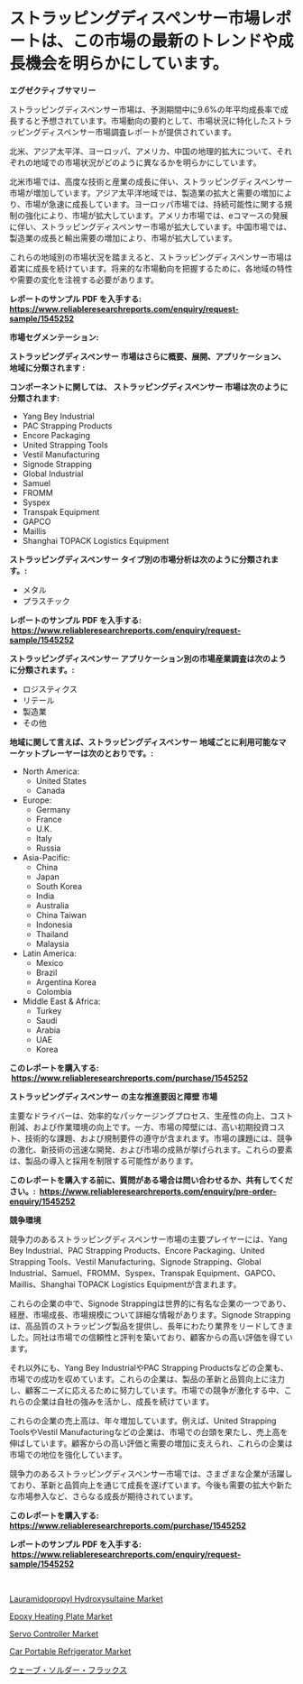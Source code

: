 <p><h1>ストラッピングディスペンサー市場レポートは、この市場の最新のトレンドや成長機会を明らかにしています。</h1></p><p><strong>エグゼクティブサマリー</strong></p>
<p><p>ストラッピングディスペンサー市場は、予測期間中に9.6%の年平均成長率で成長すると予想されています。市場動向の要約として、市場状況に特化したストラッピングディスペンサー市場調査レポートが提供されています。</p><p>北米、アジア太平洋、ヨーロッパ、アメリカ、中国の地理的拡大について、それぞれの地域での市場状況がどのように異なるかを明らかにしています。</p><p>北米市場では、高度な技術と産業の成長に伴い、ストラッピングディスペンサー市場が増加しています。アジア太平洋地域では、製造業の拡大と需要の増加により、市場が急速に成長しています。ヨーロッパ市場では、持続可能性に関する規制の強化により、市場が拡大しています。アメリカ市場では、eコマースの発展に伴い、ストラッピングディスペンサー市場が拡大しています。中国市場では、製造業の成長と輸出需要の増加により、市場が拡大しています。</p><p>これらの地域別の市場状況を踏まえると、ストラッピングディスペンサー市場は着実に成長を続けています。将来的な市場動向を把握するために、各地域の特性や需要の変化を注視する必要があります。</p></p>
<p><strong>レポートのサンプル PDF を入手する: <a href="https://www.reliableresearchreports.com/enquiry/request-sample/1545252">https://www.reliableresearchreports.com/enquiry/request-sample/1545252</a></strong></p>
<p><strong>市場セグメンテーション:</strong></p>
<p><strong> ストラッピングディスペンサー 市場はさらに概要、展開、アプリケーション、地域に分類されます :</strong></p>
<p><strong>コンポーネントに関しては、 ストラッピングディスペンサー 市場は次のように分類されます: &nbsp;</strong></p>
<p><ul><li>Yang Bey Industrial</li><li>PAC Strapping Products</li><li>Encore Packaging</li><li>United Strapping Tools</li><li>Vestil Manufacturing</li><li>Signode Strapping</li><li>Global Industrial</li><li>Samuel</li><li>FROMM</li><li>Syspex</li><li>Transpak Equipment</li><li>GAPCO</li><li>Maillis</li><li>Shanghai TOPACK Logistics Equipment</li></ul></p>
<p><strong> ストラッピングディスペンサー タイプ別の市場分析は次のように分類されます。:</strong></p>
<p><ul><li>メタル</li><li>プラスチック</li></ul></p>
<p><strong>レポートのサンプル PDF を入手する: &nbsp;<a href="https://www.reliableresearchreports.com/enquiry/request-sample/1545252">https://www.reliableresearchreports.com/enquiry/request-sample/1545252</a></strong></p>
<p><strong> ストラッピングディスペンサー アプリケーション別の市場産業調査は次のように分類されます。:</strong></p>
<p><ul><li>ロジスティクス</li><li>リテール</li><li>製造業</li><li>その他</li></ul></p>
<p><strong>地域に関して言えば、ストラッピングディスペンサー 地域ごとに利用可能なマーケットプレーヤーは次のとおりです。:</strong></p>
<p><ul>
    <li>
        North America:
        <ul>
            <li>United States</li>
            <li>Canada</li>
        </ul>
    </li>
    <li>
        Europe:
        <ul>
            <li>Germany</li>
            <li>France</li>
            <li>U.K.</li>
            <li>Italy</li>
            <li>Russia</li>
        </ul>
    </li>
    <li>
        Asia-Pacific:
        <ul>
            <li>China</li>
            <li>Japan</li>
            <li>South Korea</li>
            <li>India</li>
            <li>Australia</li>
            <li>China Taiwan</li>
            <li>Indonesia</li>
            <li>Thailand</li>
            <li>Malaysia</li>
        </ul>
    </li>
    <li>
        Latin America:
        <ul>
            <li>Mexico</li>
            <li>Brazil</li>
            <li>Argentina Korea</li>
            <li>Colombia</li>
        </ul>
    </li>
    <li>
        Middle East & Africa:
        <ul>
            <li>Turkey</li>
            <li>Saudi</li>
            <li>Arabia</li>
            <li>UAE</li>
            <li>Korea</li>
        </ul>
    </li>
    </ul></p>
<p><strong>このレポートを購入する: &nbsp;<a href="https://www.reliableresearchreports.com/purchase/1545252">https://www.reliableresearchreports.com/purchase/1545252</a></strong></p>
<p><strong>ストラッピングディスペンサー の主な推進要因と障壁 市場</strong></p>
<p><p>主要なドライバーは、効率的なパッケージングプロセス、生産性の向上、コスト削減、および作業環境の向上です。一方、市場の障壁には、高い初期投資コスト、技術的な課題、および規制要件の遵守が含まれます。市場の課題には、競争の激化、新技術の迅速な開発、および市場の成熟が挙げられます。これらの要素は、製品の導入と採用を制限する可能性があります。</p></p>
<p><strong>このレポートを購入する前に、質問がある場合は問い合わせるか、共有してください。:&nbsp; <a href="https://www.reliableresearchreports.com/enquiry/pre-order-enquiry/1545252">https://www.reliableresearchreports.com/enquiry/pre-order-enquiry/1545252</a></strong></p>
<p><strong>競争環境</strong></p>
<p><p>競争力のあるストラッピングディスペンサー市場の主要プレイヤーには、Yang Bey Industrial、PAC Strapping Products、Encore Packaging、United Strapping Tools、Vestil Manufacturing、Signode Strapping、Global Industrial、Samuel、FROMM、Syspex、Transpak Equipment、GAPCO、Maillis、Shanghai TOPACK Logistics Equipmentが含まれます。</p><p>これらの企業の中で、Signode Strappingは世界的に有名な企業の一つであり、経歴、市場成長、市場規模について詳細な情報があります。Signode Strappingは、高品質のストラッピング製品を提供し、長年にわたり業界をリードしてきました。同社は市場での信頼性と評判を築いており、顧客からの高い評価を得ています。</p><p>それ以外にも、Yang Bey IndustrialやPAC Strapping Productsなどの企業も、市場での成功を収めています。これらの企業は、製品の革新と品質向上に注力し、顧客ニーズに応えるために努力しています。市場での競争が激化する中、これらの企業は自社の強みを活かし、成長を続けています。</p><p>これらの企業の売上高は、年々増加しています。例えば、United Strapping ToolsやVestil Manufacturingなどの企業は、市場での台頭を果たし、売上高を伸ばしています。顧客からの高い評価と需要の増加に支えられ、これらの企業は市場での地位を強化しています。</p><p>競争力のあるストラッピングディスペンサー市場では、さまざまな企業が活躍しており、革新と品質向上を通じて成長を遂げています。今後も需要の拡大や新たな市場参入など、さらなる成長が期待されています。</p></p>
<p><strong>このレポートを購入する: &nbsp; <a href="https://www.reliableresearchreports.com/purchase/1545252">https://www.reliableresearchreports.com/purchase/1545252</a></strong></p>
<p><strong>レポートのサンプル PDF を入手する: &nbsp;<a href="https://www.reliableresearchreports.com/enquiry/request-sample/1545252">https://www.reliableresearchreports.com/enquiry/request-sample/1545252</a></strong><strong></strong></p>
<p>&nbsp;</p>
<p><p><a href="https://skillful-vermicelli-b89.notion.site/Lauramidopropyl-Hydroxysultaine-Market-Growth-Market-Trends-COVID-19-Impact-and-Forecasts-for-per-80987dafb38d48aba6e0e01d7c9acf5d">Lauramidopropyl Hydroxysultaine Market</a></p><p><a href="https://github.com/provorikovar/Market-Research-Report-List-3/blob/main/epoxy-heating-plate-market.md">Epoxy Heating Plate Market</a></p><p><a href="https://view.publitas.com/reportprime-1/servo-controller-market-size-growth-outlook-from-2024-to-2031-projecting-at-markets-trends-analysis-by-application-regional-outlook-and-revenue/">Servo Controller Market</a></p><p><a href="https://issuu.com/reportprime-2/docs/car-portable-refrigerator-market-size-2030.pptx">Car Portable Refrigerator Market</a></p><p><a href="https://github.com/cbigkbh02719/Market-Research-Report-List-1/blob/main/117599713947.md">ウェーブ・ソルダー・フラックス</a></p></p>